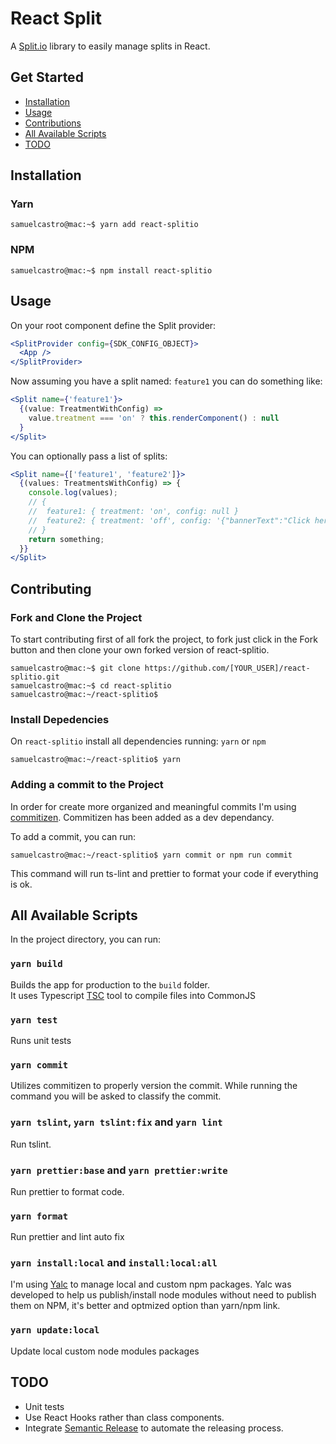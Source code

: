 # React Split

A [Split.io](https://www.split.io/) library to easily manage splits in React.

## Get Started

- [Installation](#installation)
- [Usage](#usage)
- [Contributions](#install-dependencies)
- [All Available Scripts](#all-available-scripts)
- [TODO](#todo)

## Installation

### Yarn

```console
samuelcastro@mac:~$ yarn add react-splitio
```

### NPM

```console
samuelcastro@mac:~$ npm install react-splitio
```

## Usage

On your root component define the Split provider:

```jsx
<SplitProvider config={SDK_CONFIG_OBJECT}>
  <App />
</SplitProvider>
```

Now assuming you have a split named: `feature1` you can do something like:

```jsx
<Split name={'feature1'}>
  {(value: TreatmentWithConfig) =>
    value.treatment === 'on' ? this.renderComponent() : null
  }
</Split>
```

You can optionally pass a list of splits:

```jsx
<Split name={['feature1', 'feature2']}>
  {(values: TreatmentsWithConfig) => {
    console.log(values);
    // {
    //  feature1: { treatment: 'on', config: null }
    //  feature2: { treatment: 'off', config: '{"bannerText":"Click here."}' }
    // }
    return something;
  }}
</Split>
```

## Contributing

### Fork and Clone the Project

To start contributing first of all fork the project, to fork just click in the Fork button and then clone your own forked version of react-splitio.

```console
samuelcastro@mac:~$ git clone https://github.com/[YOUR_USER]/react-splitio.git
samuelcastro@mac:~$ cd react-splitio
samuelcastro@mac:~/react-splitio$
```

### Install Depedencies

On `react-splitio` install all dependencies running: `yarn` or `npm`

```console
samuelcastro@mac:~/react-splitio$ yarn
```

### Adding a commit to the Project

In order for create more organized and meaningful commits I'm using [commitizen](https://github.com/commitizen/cz-cli). Commitizen has been added as a dev dependancy.

To add a commit, you can run:

```console
samuelcastro@mac:~/react-splitio$ yarn commit or npm run commit
```

This command will run ts-lint and prettier to format your code if everything is ok.

## All Available Scripts

In the project directory, you can run:

### `yarn build`

Builds the app for production to the `build` folder.<br>
It uses Typescript [TSC](https://www.typescriptlang.org/docs/handbook/compiler-options.html) tool to compile files into CommonJS

### `yarn test`

Runs unit tests

### `yarn commit`

Utilizes commitizen to properly version the commit. While running the command you will be asked to classify the commit.

### `yarn tslint`, `yarn tslint:fix` and `yarn lint`

Run tslint.

### `yarn prettier:base` and `yarn prettier:write`

Run prettier to format code.

### `yarn format`

Run prettier and lint auto fix

### `yarn install:local` and `install:local:all`

I'm using [Yalc](https://github.com/whitecolor/yalc) to manage local and custom npm packages. Yalc was developed to help us publish/install node modules without need to publish them on NPM, it's better and optmized option than yarn/npm link.

### `yarn update:local`

Update local custom node modules packages

## TODO

- Unit tests
- Use React Hooks rather than class components.
- Integrate [Semantic Release](https://semantic-release.gitbook.io/semantic-release/) to automate the releasing process.
